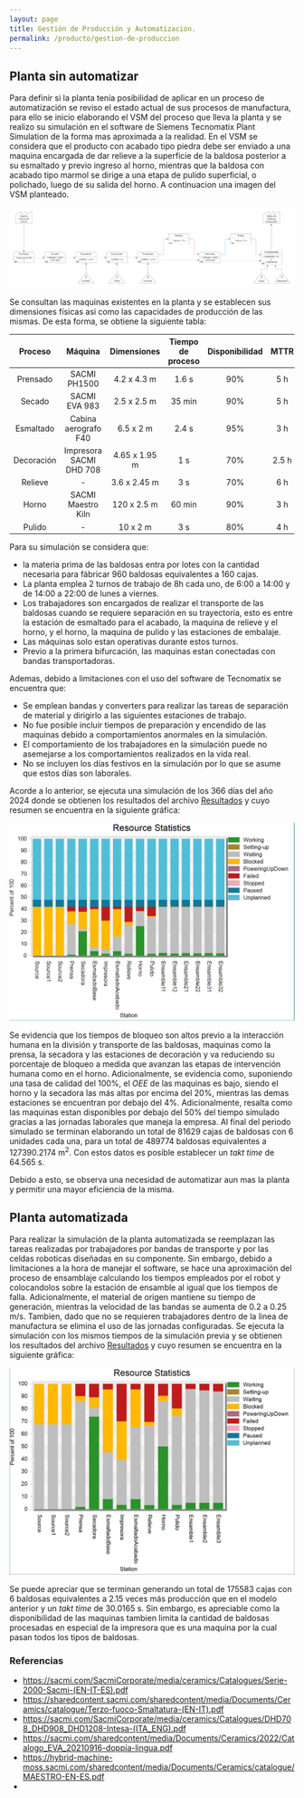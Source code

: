 ```yaml
---
layout: page
title: Gestión de Producción y Automatización.
permalink: /producto/gestion-de-produccion
---
```



## Planta sin automatizar

Para definir si la planta tenía posibilidad de aplicar en un proceso de automatización se reviso el estado actual de sus procesos de manufactura, para ello se inicio elaborando el VSM del proceso que lleva la planta y se realizo su simulación en el software de Siemens Tecnomatix Plant Simulation de la forma mas aproximada a la realidad. En el VSM se considera que el producto con acabado tipo piedra debe ser enviado a una maquina encargada de dar relieve a la superficie de la baldosa posterior a su esmaltado y previo ingreso al horno, mientras que la baldosa con acabado tipo marmol se dirige a una etapa de pulido superficial, o polichado, luego de su salida del horno. A continuacion una imagen del VSM planteado.

![VSM](/producto/gestion_de_produccion/VSM.png)

Se consultan las maquinas existentes en la planta y se establecen sus dimensiones físicas asi como las capacidades de producción de las mismas. De esta forma, se obtiene la siguiente tabla:

|Proceso|Máquina|Dimensiones|Tiempo de proceso|Disponibilidad|MTTR|
|:----:|:----:|:----:|:----:|:----:|:----:|
|Prensado|SACMI PH1500|4.2 x 4.3 m|1.6 s|90%|5 h|
|Secado|SACMI EVA 983|2.5 x 2.5 m|35 min|90%|5 h|
|Esmaltado|Cabina aerografo F40|6.5 x 2 m|2.4 s|95%|3 h|
|Decoración|Impresora SACMI DHD 708|4.65 x 1.95 m|1 s|70%|2.5 h|
|Relieve|-|3.6 x 2.45 m|3 s|70%|6 h|
|Horno|SACMI Maestro Kiln|120 x 2.5 m|60 min|90%|3 h|
|Pulido|-|10 x 2 m|3 s|80%|4 h|

Para su simulación se considera que:
- la materia prima de las baldosas entra por lotes con la cantidad necesaria para fábricar 960 baldosas equivalentes a 160 cajas.
- La planta emplea 2 turnos de trabajo de 8h cada uno, de 6:00 a 14:00 y de 14:00 a 22:00 de lunes a viernes.
- Los trabajadores son encargados de realizar el transporte de las baldosas cuando se requiere separación en su trayectoria, esto es entre la estación de esmaltado para el acabado, la maquina de relieve y el horno, y el horno, la maquina de pulido y las estaciones de embalaje.
- Las máquinas solo estan operativas durante estos turnos.
- Previo a la primera bifurcación, las maquinas estan conectadas con bandas transportadoras.

Ademas, debido a limitaciones con el uso del software de Tecnomatix se encuentra que:
- Se emplean bandas y converters para realizar las tareas de separación de material y dirigirlo a las siguientes estaciones de trabajo.
- No fue posible incluir tiempos de preparación y encendido de las maquinas debido a comportamientos anormales en la simulación.
- El comportamiento de los trabajadores en la simulación puede no asemejarse a los comportamientos realizados en la vida real.
- No se incluyen los días festivos en la simulación por lo que se asume que estos días son laborales.

Acorde a lo anterior, se ejecuta una simulación de los 366 días del año 2024 donde se obtienen los resultados del archivo [Resultados](/producto/gestion_de_produccion/Resultados_Manual.pdf) y cuyo resumen se encuentra en la siguiente gráfica:

![Resultados Manual](/producto/gestion_de_produccion/Uso_maquinas_manual.png)

Se evidencia que los tiempos de bloqueo son altos previo a la interacción humana en la división y transporte de las baldosas, maquinas como la prensa, la secadora y las estaciones de decoración y va reduciendo su porcentaje de bloqueo a medida que avanzan las etapas de intervención humana como en el horno. Adicionalmente, se evidencia como, suponiendo una tasa de calidad del 100%, el _OEE_ de las maquinas es bajo, siendo el horno y la secadora las más altas por encima del 20%, mientras las demas estaciones se encuentran por debajo del 4%. Adicionalmente, resalta como las maquinas estan disponibles por debajo del 50% del tiempo simulado gracias a las jornadas laborales que maneja la empresa. Al final del periodo simulado se terminan elaborando un total de 81629 cajas de baldosas con 6 unidades cada una, para un total de 489774 baldosas equivalentes a 127390.2174 m<sup>2</sup>. Con estos datos es posible establecer un _takt time_ de 64.565 s.

Debido a esto, se observa una necesidad de automatizar aun mas la planta y permitir una mayor eficiencia de la misma.

## Planta automatizada

Para realizar la simulación de la planta automatizada se reemplazan las tareas realizadas por trabajadores por bandas de transporte y por las celdas roboticas diseñadas en su componente. Sin embargo, debido a limitaciones a la hora de manejar el software, se hace una aproximación del proceso de ensamblaje calculando los tiempos empleados por el robot y colocandolos sobre la estación de ensamble al igual que los tiempos de falla. Adicionalmente, el material de origen mantiene su tiempo de generación, mientras la velocidad de las bandas se aumenta de 0.2 a 0.25 m/s. Tambien, dado que no se requieren trabajadores dentro de la linea de manufactura se elimina el uso de las jornadas configuradas. Se ejecuta la simulación con los mismos tiempos de la simulación previa y se obtienen los resultados del archivo [Resultados](/producto/gestion_de_produccion/Resultados_Auto.pdf) y cuyo resumen se encuentra en la siguiente gráfica:

![Resultados Auto](/producto/gestion_de_produccion/Uso_maquinas_auto.png)

Se puede apreciar que se terminan generando un total de 175583 cajas con 6 baldosas equivalentes a 2.15 veces más producción que en el modelo anterior y un _takt time_ de 30.0165 s. Sin embargo, es apreciable como la disponibilidad de las maquinas tambien limita la cantidad de baldosas procesadas en especial de la impresora que es una maquina por la cual pasan todos los tipos de baldosas.


### Referencias
- https://sacmi.com/SacmiCorporate/media/ceramics/Catalogues/Serie-2000-Sacmi-(EN-IT-ES).pdf
- https://sharedcontent.sacmi.com/sharedcontent/media/Documents/Ceramics/catalogue/Terzo-fuoco-Smaltatura-(EN-IT).pdf
- https://sacmi.com/SacmiCorporate/media/ceramics/Catalogues/DHD708_DHD908_DHD1208-Intesa-(ITA_ENG).pdf
- https://sacmi.com/sharedcontent/media/Documents/Ceramics/2022/Catalogo_EVA_20210916-doppia-lingua.pdf
- https://hybrid-machine-moss.sacmi.com/sharedcontent/media/Documents/Ceramics/catalogue/MAESTRO-EN-ES.pdf
- 
